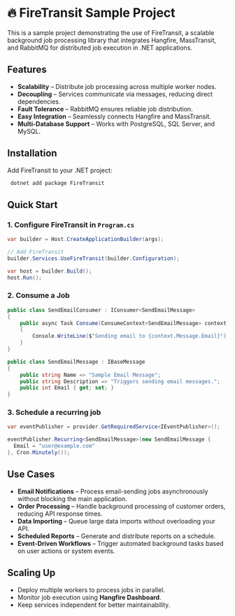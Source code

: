 # 🔥 FireTransit Sample Project

This is a sample project demonstrating the use of FireTransit, a scalable background job processing library that integrates Hangfire, MassTransit, and RabbitMQ for distributed job execution in .NET applications.

## Features

- **Scalability** – Distribute job processing across multiple worker nodes.
- **Decoupling** – Services communicate via messages, reducing direct dependencies.
- **Fault Tolerance** – RabbitMQ ensures reliable job distribution.
- **Easy Integration** – Seamlessly connects Hangfire and MassTransit.
- **Multi-Database Support** – Works with PostgreSQL, SQL Server, and MySQL.

## Installation

Add FireTransit to your .NET project:

```sh
 dotnet add package FireTransit
```

## Quick Start

### 1. Configure FireTransit in `Program.cs`

```csharp
var builder = Host.CreateApplicationBuilder(args);

// Add FireTransit
builder.Services.UseFireTransit(builder.Configuration);

var host = builder.Build();
host.Run();
```

### 2. Consume a Job

```csharp
public class SendEmailConsumer : IConsumer<SendEmailMessage>
{
    public async Task Consume(ConsumeContext<SendEmailMessage> context)
    {
        Console.WriteLine($"Sending email to {context.Message.Email}");
    }
}

public class SendEmailMessage : IBaseMessage
{
    public string Name => "Sample Email Message";
    public string Description => "Triggers sending email messages.";
    public int Email { get; set; }
}
```

### 3. Schedule a recurring job

```csharp
var eventPublisher = provider.GetRequiredService<IEventPublisher>();

eventPublisher.Recurring<SendEmailMessage>(new SendEmailMessage {
  Email = "user@example.com"
}, Cron.Minutely());

```

## Use Cases

- **Email Notifications** – Process email-sending jobs asynchronously without blocking the main application.
- **Order Processing** – Handle background processing of customer orders, reducing API response times.
- **Data Importing** – Queue large data imports without overloading your API.
- **Scheduled Reports** – Generate and distribute reports on a schedule.
- **Event-Driven Workflows** – Trigger automated background tasks based on user actions or system events.

## Scaling Up

- Deploy multiple workers to process jobs in parallel.
- Monitor job execution using **Hangfire Dashboard**.
- Keep services independent for better maintainability.
